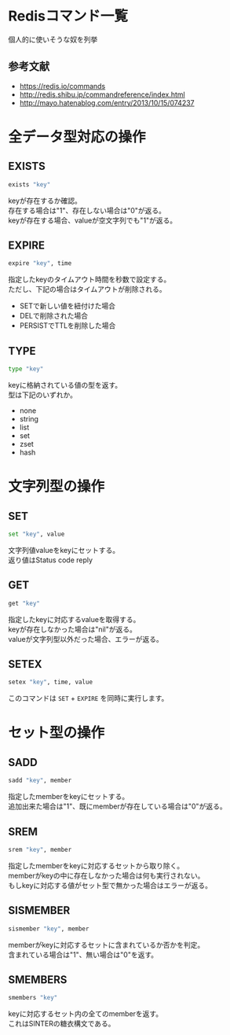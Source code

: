 # Redisコマンド一覧

個人的に使いそうな奴を列挙

## 参考文献
* https://redis.io/commands
* http://redis.shibu.jp/commandreference/index.html
* http://mayo.hatenablog.com/entry/2013/10/15/074237

# 全データ型対応の操作
## EXISTS

``` bash
exists "key"
```

keyが存在するか確認。  
存在する場合は"1"、存在しない場合は"0"が返る。  
keyが存在する場合、valueが空文字列でも"1"が返る。  

## EXPIRE

```bash
expire "key", time
```

指定したkeyのタイムアウト時間を秒数で設定する。  
ただし、下記の場合はタイムアウトが削除される。  
- SETで新しい値を紐付けた場合
- DELで削除された場合
- PERSISTでTTLを削除した場合

## TYPE

```bash
type "key"
```

keyに格納されている値の型を返す。  
型は下記のいずれか。  
- none
- string
- list
- set
- zset
- hash

# 文字列型の操作
## SET

```bash
set "key", value
```

文字列値valueをkeyにセットする。  
返り値はStatus code reply  

## GET

```bash
get "key"
```

指定したkeyに対応するvalueを取得する。  
keyが存在しなかった場合は"nil"が返る。  
valueが文字列型以外だった場合、エラーが返る。  

## SETEX

```bash
setex "key", time, value
```

このコマンドは `SET` + `EXPIRE` を同時に実行します。

# セット型の操作
## SADD

```bash
sadd "key", member
```

指定したmemberをkeyにセットする。  
追加出来た場合は"1"、既にmemberが存在している場合は"0"が返る。  

## SREM

```bash
srem "key", member
```

指定したmemberをkeyに対応するセットから取り除く。  
memberがkeyの中に存在しなかった場合は何も実行されない。  
もしkeyに対応する値がセット型で無かった場合はエラーが返る。  

## SISMEMBER

```bash
sismember "key", member
```

memberがkeyに対応するセットに含まれているか否かを判定。  
含まれている場合は"1"、無い場合は"0"を返す。  

## SMEMBERS

```bash
smembers "key"
```

keyに対応するセット内の全てのmemberを返す。  
これはSINTERの糖衣構文である。  

